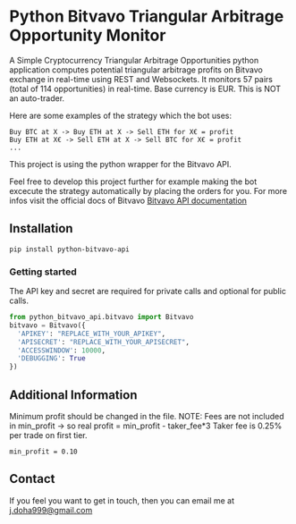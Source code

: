 # Python Bitvavo Triangular Arbitrage Opportunity Monitor

A Simple Cryptocurrency Triangular Arbitrage Opportunities python application computes potential triangular arbitrage profits on Bitvavo exchange in real-time using REST and Websockets. It monitors 57 pairs (total of 114 opportunities) in real-time. Base currency is EUR. This is NOT an auto-trader.

Here are some examples of the strategy which the bot uses:
```
Buy BTC at X -> Buy ETH at X -> Sell ETH for X€ = profit
Buy ETH at X€ -> Sell ETH at X -> Sell BTC for X€ = profit
...
```

This project is using the python wrapper for the Bitvavo API.

Feel free to develop this project further for example making the bot excecute the strategy automatically by placing the orders for you. For more infos visit the official docs of Bitvavo [Bitvavo API documentation](https://docs.bitvavo.com/)

## Installation
```
pip install python-bitvavo-api
```

### Getting started

The API key and secret are required for private calls and optional for public calls.
```python
from python_bitvavo_api.bitvavo import Bitvavo
bitvavo = Bitvavo({ 
  'APIKEY': "REPLACE_WITH_YOUR_APIKEY",
  'APISECRET': "REPLACE_WITH_YOUR_APISECRET",
  'ACCESSWINDOW': 10000,
  'DEBUGGING': True
})
```

## Additional Information
Minimum profit should be changed in the file. NOTE: Fees are not included in min_profit -> so real profit = min_profit - taker_fee\*3
Taker fee is 0.25% per trade on first tier. 
```
min_profit = 0.10
```

## Contact
If you feel you want to get in touch, then you can email me at j.doha999@gmail.com
